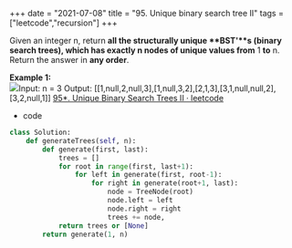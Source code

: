 +++
date = "2021-07-08"
title = "95. Unique binary search tree II"
tags = ["leetcode","recursion"]
+++

Given an integer n, return __all the structurally unique **BST'**s (binary search trees), which has exactly __n__ nodes of unique values from__ 1 __to__ n. Return the answer in **any order**.
 
**Example 1:**  
![](https://assets.leetcode.com/uploads/2021/01/18/uniquebstn3.jpg)Input: n = 3 Output: [[1,null,2,null,3],[1,null,3,2],[2,1,3],[3,1,null,null,2],[3,2,null,1]]
[95*. Unique Binary Search Trees II · leetcode](https://leetcode.wang/leetCode-95-Unique-Binary-Search-TreesII.html#%E8%A7%A3%E6%B3%95%E5%9B%9B-%E5%8A%A8%E6%80%81%E8%A7%84%E5%88%92-2)

- code
```py
class Solution:
    def generateTrees(self, n):
        def generate(first, last):
            trees = []
            for root in range(first, last+1):
                for left in generate(first, root-1):
                    for right in generate(root+1, last):
                        node = TreeNode(root)
                        node.left = left
                        node.right = right
                        trees += node,
            return trees or [None]
        return generate(1, n)

```
